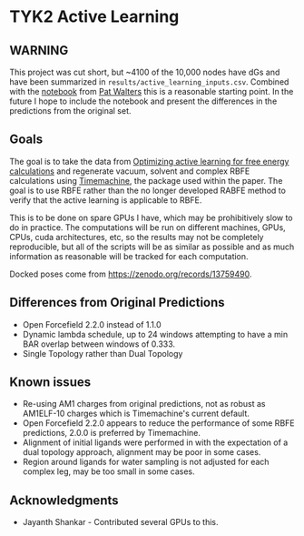 # TYK2 Active Learning

## WARNING
This project was cut short, but ~4100 of the 10,000 nodes have dGs and have been summarized in `results/active_learning_inputs.csv`. Combined with the [notebook](https://github.com/PatWalters/practical_cheminformatics_tutorials/blob/main/active_learning/active_regression.ipynb) from [Pat Walters](https://github.com/PatWalters) this is a reasonable starting point. In the future I hope to include the notebook and present the differences in the predictions from the original set.

## Goals

The goal is to take the data from [Optimizing active learning for free energy calculations](https://www.sciencedirect.com/science/article/pii/S2667318522000204]) and regenerate vacuum, solvent and complex RBFE calculations using [Timemachine](https://github.com/proteneer/timemachine), the package used within the paper. The goal is to use RBFE rather than the no longer developed RABFE method to verify that the active learning is applicable to RBFE.

This is to be done on spare GPUs I have, which may be prohibitively slow to do in practice. The computations will be run on different machines, GPUs, CPUs, cuda architectures, etc, so the results may not be completely reproducible, but all of the scripts will be as similar as possible and as much information as reasonable will be tracked for each computation.

Docked poses come from https://zenodo.org/records/13759490.

## Differences from Original Predictions

- Open Forcefield 2.2.0 instead of 1.1.0
- Dynamic lambda schedule, up to 24 windows attempting to have a min BAR overlap between windows of 0.333.
- Single Topology rather than Dual Topology


## Known issues

- Re-using AM1 charges from original predictions, not as robust as AM1ELF-10 charges which is Timemachine's current default.
- Open Forcefield 2.2.0 appears to reduce the performance of some RBFE predictions, 2.0.0 is preferred by Timemachine.
- Alignment of initial ligands were performed in with the expectation of a dual topology approach, alignment may be poor in some cases.
- Region around ligands for water sampling is not adjusted for each complex leg, may be too small in some cases.

## Acknowledgments
* Jayanth Shankar - Contributed several GPUs to this.
